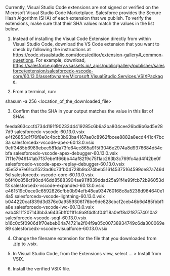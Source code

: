 Currently, Visual Studio Code extensions are not signed or verified on the
Microsoft Visual Studio Code Marketplace. Salesforce provides the Secure Hash
Algorithm (SHA) of each extension that we publish. To verify the extensions,
make sure that their SHA values match the values in the list below.

1. Instead of installing the Visual Code Extension directly from within Visual
   Studio Code, download the VS Code extension that you want to check by
   following the instructions at
   https://code.visualstudio.com/docs/editor/extension-gallery#_common-questions.
   For example, download,
   https://salesforce.gallery.vsassets.io/_apis/public/gallery/publisher/salesforce/extension/salesforcedx-vscode-core/60.13.0/assetbyname/Microsoft.VisualStudio.Services.VSIXPackage.

2. From a terminal, run:

shasum -a 256 <location_of_the_downloaded_file>

3. Confirm that the SHA in your output matches the value in this list of SHAs.

feeda863cccf4734d191f90233d4419285c6b6a2ba804cee26bd9b6ad5e287d9  salesforcedx-vscode-60.13.0.vsix
e4f26853d1f76f8e0c4bcb3b93ba4167ae0c8962fbcee8882a8ecd441c47bc3a  salesforcedx-vscode-apex-60.13.0.vsix
9eff3485b6989ebee581da73fe64ec865a915f3046e2974a8d9376684d54cbfa  salesforcedx-vscode-apex-debugger-60.13.0.vsix
7f11e7949141ab7f37ebe1f66bb44af82f9c75f1ac263b3c769fc4ad4f42be0f  salesforcedx-vscode-apex-replay-debugger-60.13.0.vsix
d5e52e7e61cd1523ad6c73fb04728b9a374beb516145375164599de87a746d5d  salesforcedx-vscode-core-60.13.0.vsix
b6f40c858cf90cd46dd85883904ae911f839ddad25a91f4e99fcb72b96053df3  salesforcedx-vscode-expanded-60.13.0.vsix
e461519c0ece0c6592826cfbb0b94efb48ea934760168c8a5238d964640e14a5  salesforcedx-vscode-lightning-60.13.0.vsix
b044220caf839d3d376c0a9559306176be9de828cbcf2ceb46b6d485fbbf1a8e  salesforcedx-vscode-lwc-60.13.0.vsix
eab4811f207143bb3a6435bff0f1f1c9a8f4dfcf04f18a0eff8d2f87574010a2  salesforcedx-vscode-soql-60.13.0.vsix
b16c0c5f0906d1f70ebeb04a74721e2f04f9a05c00738934749c6da300069e89  salesforcedx-vscode-visualforce-60.13.0.vsix


4. Change the filename extension for the file that you downloaded from .zip to
.vsix.

5. In Visual Studio Code, from the Extensions view, select ... > Install from
VSIX.

6. Install the verified VSIX file.

